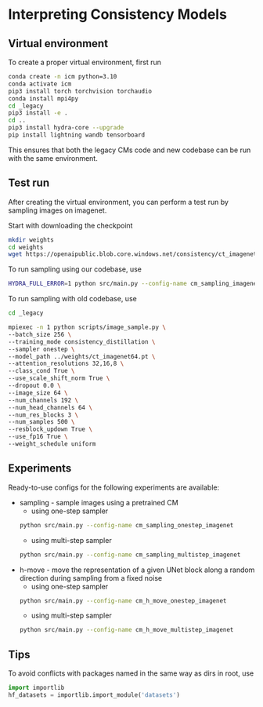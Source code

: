 # Interpreting Consistency Models

## Virtual environment

To create a proper virtual environment, first run

```sh
conda create -n icm python=3.10
conda activate icm
pip3 install torch torchvision torchaudio
conda install mpi4py
cd _legacy
pip3 install -e .
cd ..
pip3 install hydra-core --upgrade
pip install lightning wandb tensorboard
```

This ensures that both the legacy CMs code and new codebase can be run with the same environment.

## Test run

After creating the virtual environment, you can perform a test run by sampling images on imagenet.

Start with downloading the checkpoint

```sh
mkdir weights
cd weights
wget https://openaipublic.blob.core.windows.net/consistency/ct_imagenet64.pt
```

To run sampling using our codebase, use

```sh
HYDRA_FULL_ERROR=1 python src/main.py --config-name cm_sampling_imagenet
```

To run sampling with old codebase, use

```sh
cd _legacy

mpiexec -n 1 python scripts/image_sample.py \
--batch_size 256 \
--training_mode consistency_distillation \
--sampler onestep \
--model_path ../weights/ct_imagenet64.pt \
--attention_resolutions 32,16,8 \
--class_cond True \
--use_scale_shift_norm True \
--dropout 0.0 \
--image_size 64 \
--num_channels 192 \
--num_head_channels 64 \
--num_res_blocks 3 \
--num_samples 500 \
--resblock_updown True \
--use_fp16 True \
--weight_schedule uniform
```

## Experiments

Ready-to-use configs for the following experiments are available:

- sampling - sample images using a pretrained CM
    - using one-step sampler
    ```sh
    python src/main.py --config-name cm_sampling_onestep_imagenet
    ```
    - using multi-step sampler
    ```sh
    python src/main.py --config-name cm_sampling_multistep_imagenet
    ```
- h-move - move the representation of a given UNet block along a random direction during sampling from a fixed noise
    - using one-step sampler
    ```sh
    python src/main.py --config-name cm_h_move_onestep_imagenet
    ```
    - using multi-step sampler
    ```sh
    python src/main.py --config-name cm_h_move_multistep_imagenet
    ```

## Tips

To avoid conflicts with packages named in the same way as dirs in root, use

```python
import importlib
hf_datasets = importlib.import_module('datasets')
```